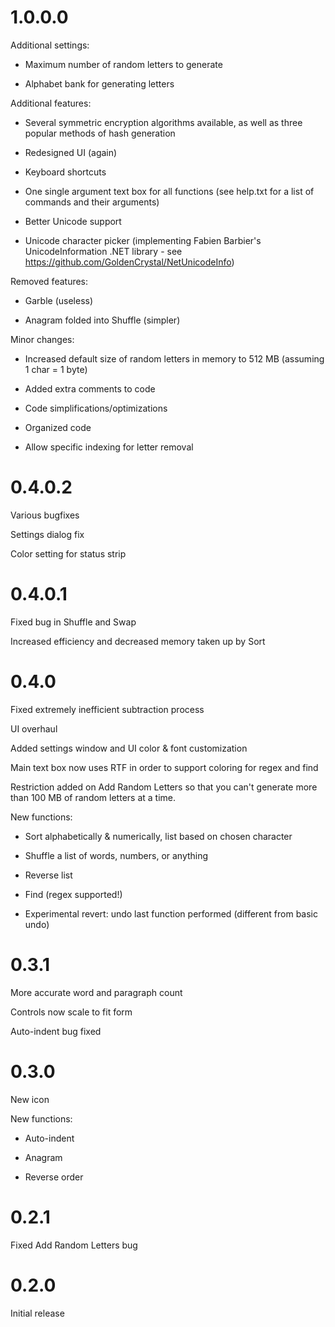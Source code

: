 1.0.0.0
======

Additional settings:

- Maximum number of random letters to generate

- Alphabet bank for generating letters
	
Additional features:

- Several symmetric encryption algorithms available, as well as three popular methods of hash generation

- Redesigned UI (again)

- Keyboard shortcuts

- One single argument text box for all functions (see help.txt for a list of commands and their arguments)

- Better Unicode support

- Unicode character picker (implementing Fabien Barbier's UnicodeInformation .NET library - see https://github.com/GoldenCrystal/NetUnicodeInfo)
	
Removed features:

- Garble (useless)

- Anagram folded into Shuffle (simpler)
	
Minor changes:

- Increased default size of random letters in memory to 512 MB (assuming 1 char = 1 byte)

- Added extra comments to code
	
- Code simplifications/optimizations

- Organized code

- Allow specific indexing for letter removal

0.4.0.2
======

Various bugfixes

Settings dialog fix

Color setting for status strip

0.4.0.1
======

Fixed bug in Shuffle and Swap

Increased efficiency and decreased memory taken up by Sort

0.4.0 
======

Fixed extremely inefficient subtraction process

UI overhaul

Added settings window and UI color & font customization

Main text box now uses RTF in order to support coloring for regex and find

Restriction added on Add Random Letters so that you can't generate more than 100 MB of random letters at a time.

New functions: 

- Sort alphabetically & numerically, list based on chosen character

- Shuffle a list of words, numbers, or anything

- Reverse list

- Find (regex supported!)

- Experimental revert: undo last function performed (different from basic undo)

0.3.1
======

More accurate word and paragraph count

Controls now scale to fit form

Auto-indent bug fixed

0.3.0
======

New icon

New functions:

- Auto-indent

- Anagram

- Reverse order

0.2.1
======

Fixed Add Random Letters bug

0.2.0
======

Initial release